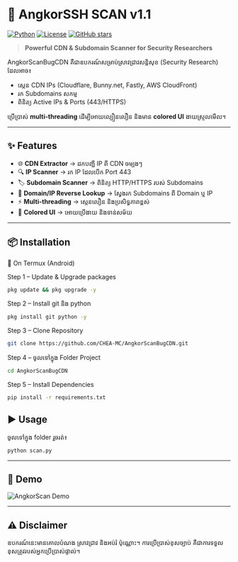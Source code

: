 # 🚀 AngkorSSH SCAN v1.1

[![Python](https://img.shields.io/badge/Python-3.x-blue.svg)](https://www.python.org/) 
[![License](https://img.shields.io/badge/License-MIT-green.svg)](./LICENSE)
[![GitHub stars](https://img.shields.io/github/stars/CHEA-MC/AngkorScanBugCDN?style=social)](https://github.com/CHEA-MC/AngkorScanBugCDN/stargazers)

> **Powerful CDN & Subdomain Scanner for Security Researchers**

AngkorScanBugCDN គឺជាឧបករណ៍សម្រាប់ស្រាវជ្រាវសន្តិសុខ (Security Research) ដែលអាច៖  
- ស្កេន CDN IPs (Cloudflare, Bunny.net, Fastly, AWS CloudFront)  
- រក Subdomains សកម្ម  
- ពិនិត្យ Active IPs & Ports (443/HTTPS)  

ប្រើប្រាស់ **multi-threading** ដើម្បីអោយល្បឿនលឿន និងមាន **colored UI** ងាយស្រួលមើល។  

---

## ✨ Features

- 🌐 **CDN Extractor** → ដកបញ្ជី IP ពី CDN ចម្បងៗ  
- 🔍 **IP Scanner** → រក IP ដែលបើក Port 443  
- 🏷️ **Subdomain Scanner** → ពិនិត្យ HTTP/HTTPS របស់ Subdomains  
- 📡 **Domain/IP Reverse Lookup** → ស្វែងរក Subdomains ពី Domain ឬ IP  
- ⚡ **Multi-threading** → ស្កេនលឿន និងប្រសិទ្ធភាពខ្ពស់  
- 🎨 **Colored UI** → អោយប្រើងាយ និងទាន់សម័យ  

---

## 📦 Installation

🔹 On Termux (Android)

Step 1 – Update & Upgrade packages
```bash
pkg update && pkg upgrade -y
```

Step 2 – Install git និង python
```bash
pkg install git python -y
```

Step 3 – Clone Repository
```bash
git clone https://github.com/CHEA-MC/AngkorScanBugCDN.git
```

Step 4 – ចូលទៅក្នុង Folder Project
```bash
cd AngkorScanBugCDN
```
Step 5 – Install Dependencies
```bash
pip install -r requirements.txt
```
## ▶️ Usage

ចូលទៅក្នុង folder រួចរត់៖
```bash
python scan.py
```
---

## 📸 Demo




![AngkorScan Demo](./demo.gif)


---

## ⚠️ Disclaimer

ឧបករណ៍នេះមានគោលបំណង ស្រាវជ្រាវ និងអប់រំ ប៉ុណ្ណោះ។
ការប្រើប្រាស់ខុសច្បាប់ គឺជាការទទួលខុសត្រូវរបស់អ្នកប្រើប្រាស់ផ្ទាល់។
